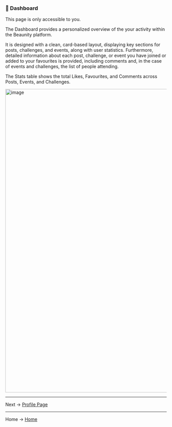 ### 🌟 Dashboard

This page is only accessible to you. 

The Dashboard provides a personalized overview of the your activity within the Beaunity platform.

It is designed with a clean, card-based layout, displaying key sections for posts, challenges, and events, along 
with user statistics. Furthermore, detailed information about each post, challenge, or event you have joined or added
to your favourites is provided, including comments and, in the case of events and challenges, the list of people attending.

The Stats table shows the total Likes, Favourites, and Comments across Posts, Events, and Challenges.



<img width="1102" height="946" alt="image" src="https://github.com/user-attachments/assets/8c28f69c-47de-4e5b-a816-d557ee4fb8fc" />





---
Next -> [Profile Page](https://github.com/denniesia/beaunity/blob/main/docs/pages/profile.md)

--- 
Home -> [Home](https://github.com/denniesia/beaunity/blob/main/README.md)
